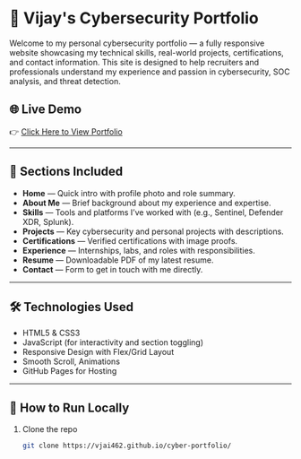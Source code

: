 # 🔐 Vijay's Cybersecurity Portfolio

Welcome to my personal cybersecurity portfolio — a fully responsive website showcasing my technical skills, real-world projects, certifications, and contact information. This site is designed to help recruiters and professionals understand my experience and passion in cybersecurity, SOC analysis, and threat detection.

## 🌐 Live Demo

👉 [Click Here to View Portfolio](https://vjai462.github.io/cyber-portfolio/)  


---

## 📌 Sections Included

- **Home** — Quick intro with profile photo and role summary.
- **About Me** — Brief background about my experience and expertise.
- **Skills** — Tools and platforms I’ve worked with (e.g., Sentinel, Defender XDR, Splunk).
- **Projects** — Key cybersecurity and personal projects with descriptions.
- **Certifications** — Verified certifications with image proofs.
- **Experience** — Internships, labs, and roles with responsibilities.
- **Resume** — Downloadable PDF of my latest resume.
- **Contact** — Form to get in touch with me directly.

---

## 🛠️ Technologies Used

- HTML5 & CSS3
- JavaScript (for interactivity and section toggling)
- Responsive Design with Flex/Grid Layout
- Smooth Scroll, Animations
- GitHub Pages for Hosting

---

## 🚀 How to Run Locally

1. Clone the repo  
   ```bash
   git clone https://vjai462.github.io/cyber-portfolio/